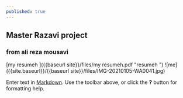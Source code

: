 ```yaml
---
published: true
---
```

## Master Razavi project
### from ali reza mousavi 
[my resumeh ]({{baseurl site}}/files/my resumeh.pdf "resumeh ")
![me]({{site.baseurl}}/{{baseurl site}}/files/IMG-20210105-WA0041.jpg)



Enter text in [Markdown](http://daringfireball.net/projects/markdown/). Use the toolbar above, or click the **?** button for formatting help.
